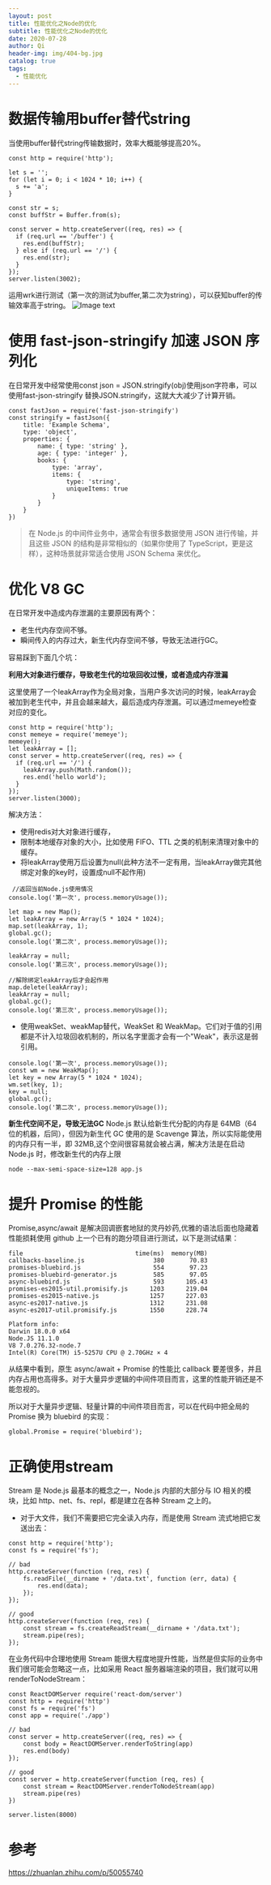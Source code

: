 ```yaml
---
layout: post
title: 性能优化之Node的优化
subtitle: 性能优化之Node的优化
date: 2020-07-28
author: Qi
header-img: img/404-bg.jpg
catalog: true
tags:
  - 性能优化
---
```


# 数据传输用buffer替代string
当使用buffer替代string传输数据时，效率大概能够提高20%。
```
const http = require('http');

let s = '';
for (let i = 0; i < 1024 * 10; i++) {
  s += 'a';
}

const str = s;
const buffStr = Buffer.from(s);

const server = http.createServer((req, res) => {
  if (req.url == '/buffer') {
    res.end(buffStr);
  } else if (req.url == '/') {
    res.end(str);
  }
});
server.listen(3002);

```
运用wrk进行测试（第一次的测试为buffer,第二次为string），可以获知buffer的传输效率高于string。
![Image text](/img/WechatIMG263.png)

# 使用 fast-json-stringify 加速 JSON 序列化

在日常开发中经常使用const json = JSON.stringify(obj)使用json字符串，可以使用fast-json-stringify 替换JSON.stringify，这就大大减少了计算开销。


```
const fastJson = require('fast-json-stringify')
const stringify = fastJson({
    title: 'Example Schema',
    type: 'object',
    properties: {
        name: { type: 'string' },
        age: { type: 'integer' },
        books: {
            type: 'array',
            items: {
                type: 'string',
                uniqueItems: true
            }
        }
    }
})
```
> 在 Node.js 的中间件业务中，通常会有很多数据使用 JSON 进行传输，并且这些 JSON 的结构是非常相似的（如果你使用了 TypeScript，更是这样），这种场景就非常适合使用 JSON Schema 来优化。


# 优化 V8 GC
在日常开发中造成内存泄漏的主要原因有两个：
- 老生代内存空间不够。
- 瞬间传入的内存过大，新生代内存空间不够，导致无法进行GC。

容易踩到下面几个坑：

**利用大对象进行缓存，导致老生代的垃圾回收过慢，或者造成内存泄漏**

这里使用了一个leakArray作为全局对象，当用户多次访问的时候，leakArray会被加到老生代中，并且会越来越大，最后造成内存泄漏。可以通过memeye检查对应的变化。
```
const http = require('http');
const memeye = require('memeye');
memeye();
let leakArray = [];
const server = http.createServer((req, res) => {
  if (req.url == '/') {
    leakArray.push(Math.random());
    res.end('hello world');
  }
});
server.listen(3000);
```
解决方法：
- 使用redis对大对象进行缓存，
- 限制本地缓存对象的大小，比如使用 FIFO、TTL 之类的机制来清理对象中的缓存。
- 将leakArray使用万后设置为null(此种方法不一定有用，当leakArray做完其他绑定对象的key时，设置成null不起作用)

```
 //返回当前Node.js使用情况
console.log('第一次', process.memoryUsage());

let map = new Map();
let leakArray = new Array(5 * 1024 * 1024);
map.set(leakArray, 1);
global.gc();
console.log('第二次', process.memoryUsage());

leakArray = null;
console.log('第三次', process.memoryUsage());

//解除绑定leakArray后才会起作用
map.delete(leakArray);
leakArray = null;
global.gc();
console.log('第三次', process.memoryUsage());
```

- 使用weakSet、weakMap替代，WeakSet 和 WeakMap。它们对于值的引用都是不计入垃圾回收机制的，所以名字里面才会有一个"Weak"，表示这是弱引用。

```
console.log('第一次', process.memoryUsage());
const wm = new WeakMap();
let key = new Array(5 * 1024 * 1024);
wm.set(key, 1);
key = null;
global.gc();
console.log('第二次', process.memoryUsage());
```

**新生代空间不足，导致无法GC**
Node.js 默认给新生代分配的内存是 64MB（64位的机器，后同），但因为新生代 GC 使用的是 Scavenge 算法，所以实际能使用的内存只有一半，即 32MB,这个空间很容易就会被占满，解决方法是在启动 Node.js 时，修改新生代的内存上限

```
node --max-semi-space-size=128 app.js
```

# 提升 Promise 的性能
Promise,async/await 是解决回调嵌套地狱的灵丹妙药,优雅的语法后面也隐藏着性能损耗使用 github 上一个已有的跑分项目进行测试，以下是测试结果：
```
file                               time(ms)  memory(MB)
callbacks-baseline.js                   380       70.83
promises-bluebird.js                    554       97.23
promises-bluebird-generator.js          585       97.05
async-bluebird.js                       593      105.43
promises-es2015-util.promisify.js      1203      219.04
promises-es2015-native.js              1257      227.03
async-es2017-native.js                 1312      231.08
async-es2017-util.promisify.js         1550      228.74

Platform info:
Darwin 18.0.0 x64
Node.JS 11.1.0
V8 7.0.276.32-node.7
Intel(R) Core(TM) i5-5257U CPU @ 2.70GHz × 4
```

从结果中看到，原生 async/await + Promise 的性能比 callback 要差很多，并且内存占用也高得多。对于大量异步逻辑的中间件项目而言，这里的性能开销还是不能忽视的。

所以对于大量异步逻辑、轻量计算的中间件项目而言，可以在代码中把全局的 Promise 换为 bluebird 的实现：
```
global.Promise = require('bluebird');
```

# 正确使用stream

Stream 是 Node.js 最基本的概念之一，Node.js 内部的大部分与 IO 相关的模块，比如 http、net、fs、repl，都是建立在各种 Stream 之上的。

- 对于大文件，我们不需要把它完全读入内存，而是使用 Stream 流式地把它发送出去：

```
const http = require('http');
const fs = require('fs');

// bad
http.createServer(function (req, res) {
    fs.readFile(__dirname + '/data.txt', function (err, data) {
        res.end(data);
    });
});

// good
http.createServer(function (req, res) {
    const stream = fs.createReadStream(__dirname + '/data.txt');
    stream.pipe(res);
});
```

在业务代码中合理地使用 Stream 能很大程度地提升性能，当然是但实际的业务中我们很可能会忽略这一点，比如采用 React 服务器端渲染的项目，我们就可以用renderToNodeStream：

```
const ReactDOMServer require('react-dom/server')
const http = require('http')
const fs = require('fs')
const app = require('./app')

// bad
const server = http.createServer((req, res) => {
    const body = ReactDOMServer.renderToString(app)
    res.end(body)
});

// good
const server = http.createServer(function (req, res) {
    const stream = ReactDOMServer.renderToNodeStream(app)
    stream.pipe(res)
})

server.listen(8000)
```

# 参考

https://zhuanlan.zhihu.com/p/50055740